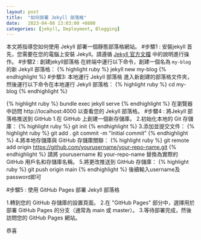 ```yaml
---
layout: post
title:  "如何部署 Jekyll 部落格"
date:   2023-04-08 13:03:00 +0800
categories: [jekyll, Deployment, Blogging]
---
```


本文將指導您如何使用 Jekyll 部署一個靜態部落格網站。
#步驟1 : 安裝jekyll
首先，您需要在您的電腦上安裝 Jekyll。請遵循 [Jekyll 官方文檔](https://jekyllrb.com/docs/installation/) 中的說明進行操作。
#步驟2 : 創建jekyll部落格
在終端中運行以下命令，創建一個名為 `my-blog` 的新 Jekyll 部落格：
{% highlight ruby %}
jekyll new my-blog
{% endhighlight %}
#步驟3: 本地運行 Jekyll 部落格
進入新創建的部落格文件夾，然後運行以下命令在本地運行 Jekyll 部落格：
{% highlight ruby %}
cd my-blog
{% endhighlight %}

{% highlight ruby %}
bundle exec jekyll serve
{% endhighlight %}
在瀏覽器中訪問 http://localhost:4000 以查看您的 Jekyll 部落格。
#步驟4 : 將Jekyll 部落格推送到 GitHub
1.在 GitHub 上創建一個新存儲庫。
2.初始化本地的 Git 存儲庫：
{% highlight ruby %}
git init
{% endhighlight %}
3.添加並提交文件：
{% highlight ruby %}
git add .
git commit -m "Initial commit"
{% endhighlight %}
4.將本地存儲庫與 GitHub 存儲庫關聯：
{% highlight ruby %}
git remote add origin https://github.com/yourusername/your-repo-name.git
{% endhighlight %}
請將 yourusername 和 your-repo-name 替換為實際的 GitHub 用戶名和存儲庫名稱。
5.將更改推送到 GitHub 存儲庫：
{% highlight ruby %}
git push origin main
{% endhighlight %}
後續輸入username及password即可

#步驟5 : 使用 GitHub Pages 部署 Jekyll 部落格

1.轉到您的 GitHub 存儲庫的設置頁面。
2.在 "GitHub Pages" 部分中，選擇用於部署 GitHub Pages 的分支（通常為 main 或 master）。
3.等待部署完成，然後訪問您的 GitHub Pages 網站。

恭喜

[jekyll-docs]: https://jekyllrb.com/docs/home
[jekyll-gh]:   https://github.com/jekyll/jekyll
[jekyll-talk]: https://talk.jekyllrb.com/
